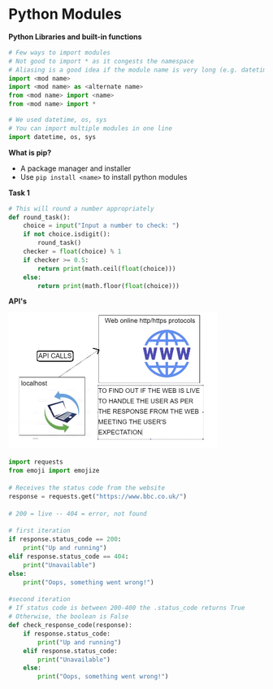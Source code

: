 # Python Modules
**Python Libraries and built-in functions** 
```python
# Few ways to import modules
# Not good to import * as it congests the namespace
# Aliasing is a good idea if the module name is very long (e.g. datetime -> dt)
import <mod name>
import <mod name> as <alternate name>
from <mod name> import <name>
from <mod name> import *
```
```python
# We used datetime, os, sys
# You can import multiple modules in one line
import datetime, os, sys
```
**What is pip?**
- A package manager and installer
- Use ```pip install <name>``` to install python modules


**Task 1**
```python
# This will round a number appropriately
def round_task():
    choice = input("Input a number to check: ")
    if not choice.isdigit():
        round_task() 
    checker = float(choice) % 1
    if checker >= 0.5:
        return print(math.ceil(float(choice)))
    else:
        return print(math.floor(float(choice)))
```


**API's**

![](images/img.png)

```python
import requests
from emoji import emojize

# Receives the status code from the website
response = requests.get("https://www.bbc.co.uk/")

# 200 = live -- 404 = error, not found

# first iteration
if response.status_code == 200:
    print("Up and running")
elif response.status_code == 404:
    print("Unavailable")
else:
    print("Oops, something went wrong!")

#second iteration
# If status code is between 200-400 the .status_code returns True
# Otherwise, the boolean is False
def check_response_code(response):
    if response.status_code:
        print("Up and running")
    elif response.status_code:
        print("Unavailable")
    else:
        print("Oops, something went wrong!")
```

